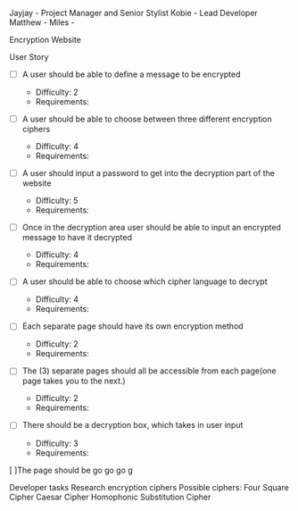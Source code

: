 Jayjay - Project Manager and Senior Stylist 
Kobie - Lead Developer
Matthew - 
Miles - 

Encryption Website

User Story
 
- [ ] A user should be able to define a message to be encrypted 
  - Difficulty: 2
  - Requirements:


- [ ] A user should be able to choose between three different encryption ciphers 
  - Difficulty: 4
  - Requirements:


- [ ] A user should input a password to get into the decryption part of the website 
  - Difficulty: 5
  - Requirements:


- [ ] Once in the decryption area user should be able to input an encrypted message to have it decrypted 
  - Difficulty: 4
  - Requirements:


- [ ] A user should be able to choose which cipher language to decrypt 
  - Difficulty: 4
  - Requirements:


- [ ] Each separate page should have its own encryption method
  - Difficulty: 2
  - Requirements:


- [ ] The (3) separate pages should all be accessible from each page(one page takes you to the next.) 
  - Difficulty: 2
  - Requirements:


- [ ] There should be a decryption box, which takes in user input
  - Difficulty: 3
  - Requirements:




[ ]The page should be go go go g




Developer tasks
Research encryption ciphers
Possible ciphers:
Four Square Cipher
Caesar Cipher
Homophonic Substitution Cipher
